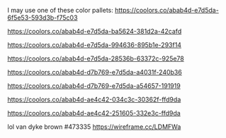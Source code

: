 I may use one of these color pallets:
https://coolors.co/abab4d-e7d5da-6f5e53-593d3b-f75c03

https://coolors.co/abab4d-e7d5da-ba5624-381d2a-42cafd

https://coolors.co/abab4d-e7d5da-994636-895b1e-293f14

https://coolors.co/abab4d-e7d5da-28536b-63372c-925e78

https://coolors.co/abab4d-d7b769-e7d5da-a4031f-240b36

https://coolors.co/abab4d-d7b769-e7d5da-a54657-191919

https://coolors.co/abab4d-ae4c42-034c3c-30362f-ffd9da

https://coolors.co/abab4d-ae4c42-251605-332e3c-ffd9da

lol van dyke brown #473335
https://wireframe.cc/LDMFWa